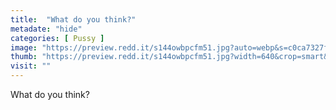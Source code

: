 ```yaml
---
title:  "What do you think?"
metadate: "hide"
categories: [ Pussy ]
image: "https://preview.redd.it/s144owbpcfm51.jpg?auto=webp&s=c0ca7327f82c5ac5b6056b6e625752ee90b62aba"
thumb: "https://preview.redd.it/s144owbpcfm51.jpg?width=640&crop=smart&auto=webp&s=bcc6925772ec9bc213ab25cb3964b93ea5e984d5"
visit: ""
---
```

What do you think?
